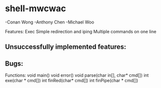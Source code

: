 # shell-mwcwac
-Conan Wong
-Anthony Chen
-Michael Woo

Features:
Exec
Simple redirection and iping
Multiple commands on one line

Unsuccessfully implemented features:
--

Bugs:
--

Functions:
void main()
void error()
void parse(char in[], char* cmd[])
int exe(char * cmd[])
int finRed(char* cmd[])
int finPipe(char * cmd[])
